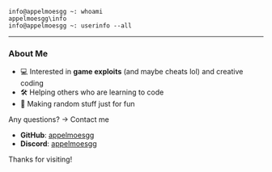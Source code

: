 ```
info@appelmoesgg ~: whoami
appelmoesgg\info
info@appelmoesgg ~: userinfo --all
```
---

### About Me
- 💻 Interested in **game exploits** (and maybe cheats lol) and creative coding
- 🛠 Helping others who are learning to code
- 🎉 Making random stuff just for fun

Any questions? -> Contact me
- **GitHub**: [appelmoesgg](https://github.com/appelmoesgg)
- **Discord**: [appelmoesgg](https://discordapp.com/users/725019364755243038)

Thanks for visiting!
